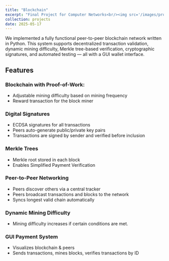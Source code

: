 ```yaml
---
title: "Blockchain"
excerpt: "Final Project for Computer Networks<br/><img src='/images/projects/blockchain.jpg' style='width:500px;'>"
collection: projects
date: 2025-05-17
---
```

We implemented a fully functional peer-to-peer blockchain network written in Python. This system supports decentralized transaction validation, dynamic mining difficulty, Merkle tree-based verification, cryptographic signatures, and automated testing — all with a GUI wallet interface.

## Features
### Blockchain with Proof-of-Work:
- Adjustable mining difficulty based on mining frequency
- Reward transaction for the block miner

### Digital Signatures
- ECDSA signatures for all transactions
- Peers auto-generate public/private key pairs
- Transactions are signed by sender and verified before inclusion

### Merkle Trees
- Merkle root stored in each block
- Enables Simplified Payment Verification

### Peer-to-Peer Networking
- Peers discover others via a central tracker
- Peers broadcast transactions and blocks to the network
- Syncs longest valid chain automatically

### Dynamic Mining Difficulty
- Mining difficulty increases if certain conditions are met.

### GUI Payment System
- Visualizes blockchain & peers
- Sends transactions, mines blocks, verifies transactions by ID

